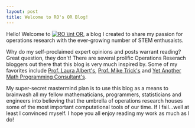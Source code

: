 ```yaml
---
layout: post
title: Welcome to RO's OR Blog!
---
```


<!--Next you can update your site name, avatar and other options using the _config.yml file in the root of your repository (shown below).

![_config.yml]({{ site.baseurl }}/images/config.png)

The easiest way to make your first post is to edit this one. Go into /_posts/ and update the Hello World markdown file. For more instructions head over to the [Jekyll Now repository](https://github.com/barryclark/jekyll-now) on GitHub.-->

Hello! Welcome to <a href="https://www.codecogs.com/eqnedit.php?latex=RO&space;\int&space;OR" target="_blank"><img src="https://latex.codecogs.com/gif.latex?RO&space;\int&space;OR" title="RO \int OR" /></a>, a blog I created to share my passion for operations research with the ever-growing number of STEM enthusaists.

Why do my self-proclaimed expert opinions and posts warrant reading? Great question, they don't! There are several prolific Operations Reserach bloggers out there that this blog is very much inspired by. Some of my favorites include [Prof. Laura Albert's](https://punkrockor.com/), [Prof. Mike Trick's](https://mat.tepper.cmu.edu/blog/) and [Yet Another Math Programming Consultant's](http://yetanothermathprogrammingconsultant.blogspot.com/).

My super-secret mastermind plan is to use this blog as a means to brainwash all my fellow mathematicians, programmers, statisticians and engineers into believing that the umbrella of operations research houses some of the most important computational tools of our time. If I fail...well at least I convinced myself. I hope you all enjoy reading my work as much as I do!
